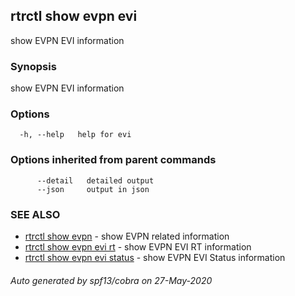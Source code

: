 ## rtrctl show evpn evi

show EVPN EVI information

### Synopsis


show EVPN EVI information

### Options

```
  -h, --help   help for evi
```

### Options inherited from parent commands

```
      --detail   detailed output
      --json     output in json
```

### SEE ALSO
* [rtrctl show evpn](rtrctl_show_evpn.md)	 - show EVPN related information
* [rtrctl show evpn evi rt](rtrctl_show_evpn_evi_rt.md)	 - show EVPN EVI RT information
* [rtrctl show evpn evi status](rtrctl_show_evpn_evi_status.md)	 - show EVPN EVI Status information

###### Auto generated by spf13/cobra on 27-May-2020
